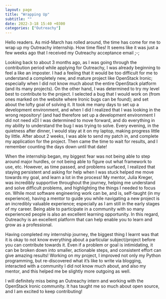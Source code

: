 ```yaml
---
layout: page
title: "Wrapping Up"
subtitle: ""
date: 2022-3-18 15:40 +0300
categories: ["Outreachy"]
---
```

Hello readers. As mid-March has rolled around, the time has come for me to wrap up my Outreachy internship. How time flies! It seems like it was just a few weeks ago that I received my Outreachy acceptance email ;-;

Looking back to about 3 months ago, as I was going through the contribution period while applying for Outreachy, I was already beginning to feel a like an imposter. I had a feeling that it would be too difficult for me to understand a completely new, and mature project like OpenStack Ironic; especially when I did not know much about the entire OpenStack platform (and its many projects). On the other hand, I was determined to try my level best to contribute to the project. I selected a bug that I would work on (from ones marked on the website where Ironic bugs can be found); and set about the lofty goal of solving it. It took me many days to set up a development environment, and when I did I realized that I was looking in the wrong repository! (and had therefore set up a development environment I did not need xD) I was determined to move forward, and do everything in my ability to understand the bug I was trying to solve. Every evening, in the quietness after dinner, I would stay at it on my laptop, making progress little by little. After about 2 weeks, I was able to send my patch in, and complete my application for the project. Then came the time to wait for results, and I remember counting the days down until that date!

When the internship began, my biggest fear was not being able to step around major hurdles, or not being able to figure out what framework to use, etc. However, as time passed, and problems surfaced, I realized that staying persistent and asking for help when I was stuck helped me move towards my goal, and learn a lot in the process! My mentor, Julia Kreger, was incredibly supportive throughout the journey, helping me understand and solve difficult problems, and highlighting the things I needed to focus on. 
While most software engineering work can be, and is, self-taught (in my experience), having a mentor to guide you while navigating a new project is an incredibly valuable experience; especially as I am still in the early stages of my career. Being able to participate in a community with so many experienced people is also an excellent learning opportunity. In this regard, Outreachy is an excellent platform that can help enable you to learn and grow as a professional. 

Having completed my internship journey, the biggest thing I learnt was that it is okay to not know everything about a particular subject/project before you can contribute towards it. Even if a problem or goal is intimidating, it can be broken down into smaller, actionable steps, and consistent effort can give amazing results! Working on my project, I improved not only my Python programming, but re-discovered what it’s like to write via blogging, interacted with a community I did not know much about, and also my mentor, and this helped me be slightly more outgoing as well. 

I will definitely miss being an Outreachy intern and working with the OpenStack Ironic community. It has taught me so much about open source, and I am excited to keep contributing!
